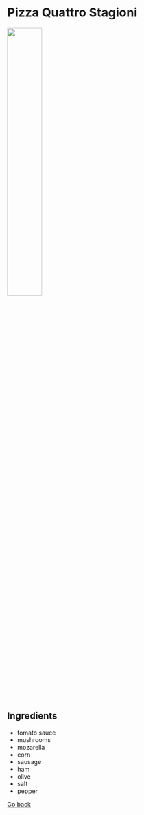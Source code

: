 # Pizza Quattro Stagioni

<img src="pizza-quattro-stagioni.png" width="40%" height="40%" />

## Ingredients
- tomato sauce
- mushrooms
- mozarella
- corn
- sausage
- ham
- olive
- salt
- pepper

[Go back](../menu.md)